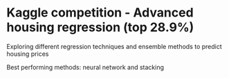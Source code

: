 # Kaggle competition - Advanced housing regression (top 28.9%)

Exploring different regression techniques and ensemble methods to predict housing prices

Best performing methods: neural network and stacking
